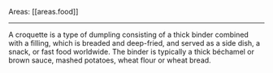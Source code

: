 
Areas: [[areas.food]]

---

A croquette is a type of dumpling consisting of a thick binder combined with a filling, which is breaded and deep-fried, and served as a side dish, a snack, or fast food worldwide. The binder is typically a thick béchamel or brown sauce, mashed potatoes, wheat flour or wheat bread.
